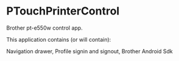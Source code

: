 # PTouchPrinterControl

Brother pt-e550w control app.

This application contains (or will contain):

Navigation drawer,
Profile signin and signout,
Brother Android Sdk
